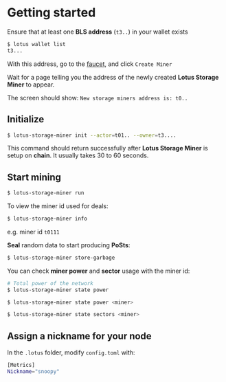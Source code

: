 # Getting started

Ensure that at least one **BLS address** (`t3..`) in your wallet exists

```sh
$ lotus wallet list
t3...
```

With this address, go to the [faucet](https://lotus-faucet.kittyhawk.wtf/miner.html), and
click `Create Miner`

Wait for a page telling you the address of the newly created **Lotus Storage Miner** to appear.

The screen should show: `New storage miners address is: t0..`

## Initialize

```sh
$ lotus-storage-miner init --actor=t01.. --owner=t3....
```

This command should return successfully after **Lotus Storage Miner** is setup on **chain**. It usually takes 30 to 60 seconds.

## Start mining

```sh
$ lotus-storage-miner run
```

To view the miner id used for deals:

```sh
$ lotus-storage-miner info
```

e.g. miner id `t0111`

**Seal** random data to start producing **PoSts**:

```sh
$ lotus-storage-miner store-garbage
```

You can check **miner power** and **sector** usage with the miner id:

```sh
# Total power of the network
$ lotus-storage-miner state power

$ lotus-storage-miner state power <miner>

$ lotus-storage-miner state sectors <miner>
```

## Assign a nickname for your node

In the `.lotus` folder, modify `config.toml` with:

```sh
[Metrics]
Nickname="snoopy"
```
